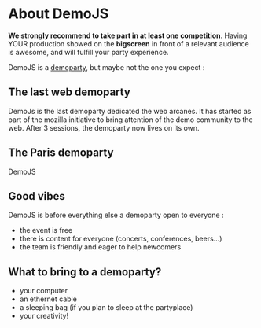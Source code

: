 
# About DemoJS

**We strongly recommend to take part in at least one competition**. Having YOUR production showed on the **bigscreen** in front of a relevant audience is awesome, and will fulfill your party experience.

DemoJS is a [demoparty](http://en.wikipedia.org/wiki/Demoparty), but maybe not the one you expect :

## The last web demoparty

DemoJs is the last demoparty dedicated the web arcanes. It has started as part of the
mozilla initiative to bring attention of the demo community to the web. After
3 sessions, the demoparty now lives on its own.

## The Paris demoparty

DemoJS 

## Good vibes

DemoJS is before everything else a demoparty open to everyone : 

 * the event is free
 * there is content for everyone (concerts, conferences, beers...)
 * the team is friendly and eager to help newcomers

## What to bring to a demoparty?
 * your computer
 * an ethernet cable
 * a sleeping bag (if you plan to sleep at the partyplace)
 * your creativity!
     
